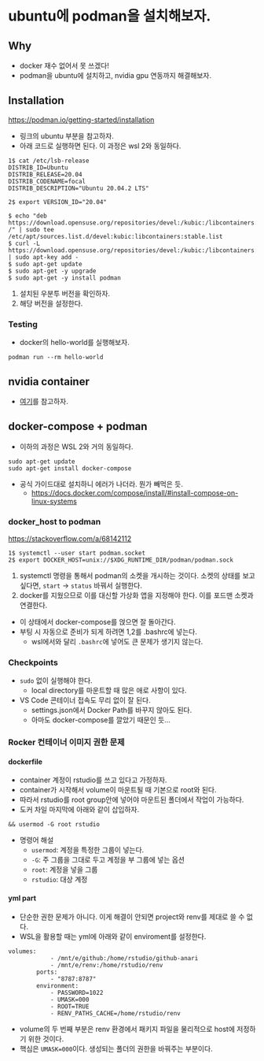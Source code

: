 # ubuntu에 podman을 설치해보자. 

## Why 

- docker 재수 없어서 못 쓰겠다! 
- podman을 ubuntu에 설치하고, nvidia gpu 연동까지 해결해보자. 

## Installation 

https://podman.io/getting-started/installation

- 링크의 ubuntu 부분을 참고하자. 
- 아래 코드로 실행하면 된다. 이 과정은 wsl 2와 동일하다. 

```shell
1$ cat /etc/lsb-release
DISTRIB_ID=Ubuntu
DISTRIB_RELEASE=20.04
DISTRIB_CODENAME=focal
DISTRIB_DESCRIPTION="Ubuntu 20.04.2 LTS"

2$ export VERSION_ID="20.04"

$ echo "deb https://download.opensuse.org/repositories/devel:/kubic:/libcontainers:/stable/xUbuntu_${VERSION_ID}/ /" | sudo tee /etc/apt/sources.list.d/devel:kubic:libcontainers:stable.list
$ curl -L https://download.opensuse.org/repositories/devel:/kubic:/libcontainers:/stable/xUbuntu_${VERSION_ID}/Release.key | sudo apt-key add -
$ sudo apt-get update
$ sudo apt-get -y upgrade
$ sudo apt-get -y install podman
```

1. 설치된 우분투 버전을 확인하자. 
2. 해당 버전을 설정한다. 

### Testing 

- docker의 hello-world를 실행해보자. 

```shell
podman run --rm hello-world 
```

## nvidia container  

- [여기](https://github.com/anarinsk/til/blob/master/nvidia/nvidia-container.md#podman)를 참고하자. 

## docker-compose + podman

- 이하의 과정은 WSL 2와 거의 동일하다. 

```shell
sudo apt-get update 
sudo apt-get install docker-compose 
```

- 공식 가이드대로 설치하니 에러가 나더라. 뭔가 빼먹은 듯.   
    + https://docs.docker.com/compose/install/#install-compose-on-linux-systems

### docker_host to podman

https://stackoverflow.com/a/68142112

```shell
1$ systemctl --user start podman.socket
2$ export DOCKER_HOST=unix://$XDG_RUNTIME_DIR/podman/podman.sock
```

1. systemctl 명령을 통해서 podman의 소켓을 개시하는 것이다. 소켓의 상태를 보고 싶다면, `start` &rarr; `status` 바꿔서 실행한다. 
2. docker를 지웠으므로 이를 대신할 가상화 앱을 지정해야 한다. 이를 포드맨 소켓과 연결한다. 

- 이 상태에서 docker-compose를 얹으면 잘 돌아간다. 
- 부팅 시 자동으로 준비가 되게 하려면 1,2를 .bashrc에 넣는다. 
    + wsl에서와 달리 `.bashrc`에 넣어도 큰 문제가 생기지 않는다. 

### Checkpoints 

- `sudo` 없이 실행해야 한다. 
    + local directory를 마운트할 때 많은 애로 사항이 있다. 
- VS Code 콘테이너 접속도 무리 없이 잘 된다. 
    + settings.json에서 Docker Path를 바꾸지 않아도 된다. 
    + 아마도 docker-compose를 깔았기 때문인 듯... 

### Rocker 컨테이너 이미지 권한 문제 

#### dockerfile 

- container 계정이 rstudio를 쓰고 있다고 가정하자. 
- container가 시작해서 volume이 마운트될 때 기본으로 root와 된다. 
- 따라서 rstudio를 root group안에 넣어야 마운트된 폴더에서 작업이 가능하다. 
- 도커 차일 마지막에 아래와 같이 삽입하자. 

```shell
&& usermod -G root rstudio 
```

- 명령어 해설 
    + `usermod`: 계정을 특정한 그룹이 넣는다. 
    + `-G`: 주 그룹을 그대로 두고 계정을 부 그룹에 넣는 옵션 
    + `root`: 계정을 넣을 그룹
    + `rstudio`: 대상 계정 

#### yml part 

- 단순한 권한 문제가 아니다. 이게 해결이 안되면 project와 renv를 제대로 쓸 수 없다. 
- WSL을 활용할 때는 yml에 아래와 같이 enviroment를 설정한다. 

```shell
volumes: 
            - /mnt/e/github:/home/rstudio/github-anari
            - /mnt/e/renv:/home/rstudio/renv
        ports: 
            - "8787:8787"
        environment: 
            - PASSWORD=1022
            - UMASK=000
            - ROOT=TRUE
            - RENV_PATHS_CACHE=/home/rstudio/renv
```

- volume의 두 번째 부분은 renv 환경에서 패키지 파일을 물리적으로 host에 저정하기 위한 것이다. 
- 핵심은 `UMASK=000`이다. 생성되는 폴더의 권한을 바꿔주는 부분이다. 
